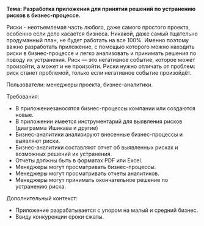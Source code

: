 <b>Тема: Разработка приложения для принятия решений по устранению рисков в бизнес-процессе.</b>

Риски - неотъемлемая часть любого, даже самого простого проекта, особенно если дело касается бизнеса. Никакой, даже самый тщательно продуманный план, не будет работать на все 100%. Именно поэтому важно разработать приложение, с помощью которого можно находить риски в бизнес-процессе и легко анализовать и принимать решения по поводу их устранения.
Риск — это негативное событие, которое может произойти, а может и не произойти. Риски нужно отличать от проблем: риск станет проблемой, только если негативное событие произойдёт.

Пользователи: менеджеры проекта, бизнес-аналитики.

Требования:
<ul><li> В приложениезаносятся бизнес-процессы компании или создаются новые.</li>
<li> В приложении имеется инструментарий для выявления рисков (диаграмма Ишикава и другие)</li>
<li> Бизнес-аналитики анализируют внесенные бизнес-процессы и выявляют риски.</li>
<li> Бизнес-аналитики составляют отчет об выявленных рисках и возможных решений их устранения.</li>
<li> Отчеты должны быть в форматах PDF или Excel.</li>
<li> Менеджеры могут просматривать бизнес-процессы.</li>
<li> Менеджеры могут просматривать отчеты аналитиков.</li>
<li> Менеджеры могут принимать окончательное решение по устранению риска. </li></ul>

Дополнительный контекст:
<ul><li> Приложение разрабатывается с упором на малый и средний бизнес. </li>
<li> Ввиду конкуренции сроки сжаты. </li></ul>



